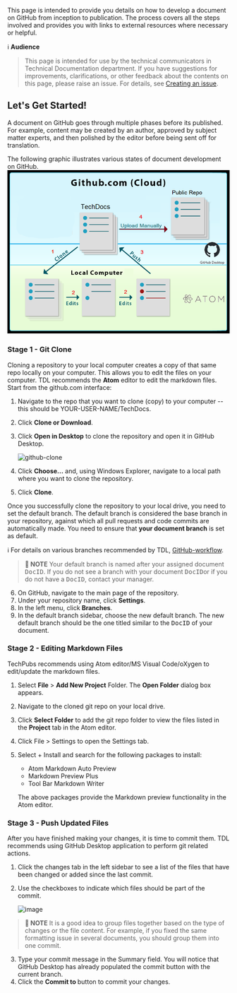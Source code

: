 This page is intended to provide you details on how to develop a document on GitHub from inception to publication. The process covers all the steps involved and provides you with links to external resources where necessary or helpful.

ℹ️ **Audience**  
 > This page is intended for use by the technical communicators in Technical Documentation department. If you have suggestions for improvements, clarifications, or other feedback about the contents on this page, please raise an issue. For details, see  [Creating an issue](https://help.github.com/articles/creating-an-issue/).

## Let's Get Started!
A document on GitHub goes through multiple phases before its published. For example, content may be created by an author, approved by subject matter experts, and then polished by the editor before being sent off for translation. 

The following graphic illustrates various states of document development on GitHub.
![github workflow](flow.png)

### Stage 1 - Git Clone
Cloning a repository to your local computer creates a copy of that same repo locally on your computer. This allows you to edit the files on your computer. TDL recommends the **Atom** editor to edit the markdown files.
Start from the github.com interface:

1. Navigate to the repo that you want to clone (copy) to your computer -- this should be YOUR-USER-NAME/TechDocs.
2. Click **Clone or Download**.
3. Click **Open in Desktop** to clone the repository and open it in GitHub Desktop.

   ![github-clone](https://user-images.githubusercontent.com/6716089/40775332-6b5e0034-64e5-11e8-91b1-6b515036ad98.png)

4. Click **Choose...** and, using Windows Explorer, navigate to a local path where you want to clone the repository.
5. Click **Clone**.

Once you successfully clone the repository to your local drive, you need to set the default branch. The default branch is considered the base branch in your repository, against which all pull requests and code commits are automatically made. You need to ensure that **your document branch** is set as default. 

ℹ️  For details on various branches recommended by TDL, [GitHub-workflow](GitHub-workflow.md). 

>**📌 NOTE**
> Your default branch is named after your assigned document <kbd>DocID</kbd>. If you do not see a branch with your document <kbd>DocID</kbd>or if you do not have a <kbd>DocID</kbd>, contact your manager.

6. On GitHub, navigate to the main page of the repository.
7. Under your repository name, click  **Settings**.
8. In the left menu, click **Branches**.
9. In the default branch sidebar, choose the new default branch. The new default branch should be the one titled similar to the <kbd>DocID</kbd> of your document.

### Stage 2 - Editing Markdown Files
TechPubs recommends using Atom editor/MS Visual Code/oXygen to edit/update the markdown files.

1. Select **File** > **Add New Project** Folder.  The **Open Folder** dialog box appears.
2. Navigate to the cloned git repo on your local drive. 
3. Click **Select Folder** to add the git repo folder to view the files listed in the **Project** tab in the Atom editor. 
4. Click File > Settings to open the Settings tab.
5. Select + Install and search for the following packages to install:
    * Atom Markdown Auto Preview
    * Markdown Preview Plus
    * Tool Bar Markdown Writer
    
    The above packages provide the Markdown preview functionality in the Atom editor.

### Stage 3 - Push Updated Files
After you have finished making your changes, it is time to commit them. TDL recommends using GitHub Desktop application to perform git related actions.

1. Click the changes tab in the left sidebar to see a list of the files that have been changed or added since the last commit.
2. Use the checkboxes to indicate which files should be part of the commit. 

   ![image](https://user-images.githubusercontent.com/6716089/41346218-7fa7a124-6f23-11e8-9e5d-c05271e6092c.png)

>**📌 NOTE**
>It is a good idea to group files together based on the type of changes or the file content. For example, if you fixed the same formatting issue in several documents, you should group them into one commit.

3. Type your commit message in the Summary field.
    You will notice that GitHub Desktop has already populated the commit button with the current branch. 
4. Click the **Commit to <DocID>** button to commit your changes.


